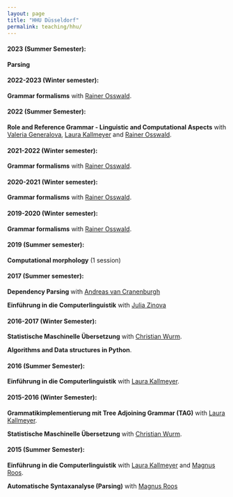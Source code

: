 ```yaml
---
layout: page
title: "HHU Düsseldorf"
permalink: teaching/hhu/
---
```


#### 2023 (Summer Semester):

**Parsing**

#### 2022-2023 (Winter semester):

**Grammar formalisms** with [Rainer Osswald](https://user.phil.hhu.de/osswald/).

#### 2022 (Summer Semester):

**Role and Reference Grammar - Linguistic and Computational Aspects** with [Valeria Generalova](https://valeria-generalova.com/), [Laura Kallmeyer](https://user.phil-fak.uni-duesseldorf.de/%7Ekallmeyer/) and [Rainer Osswald](https://user.phil.hhu.de/osswald/).

#### 2021-2022 (Winter semester):

**Grammar formalisms** with [Rainer Osswald](https://user.phil.hhu.de/osswald/).

#### 2020-2021 (Winter semester):

**Grammar formalisms** with [Rainer Osswald](https://user.phil.hhu.de/osswald/).

#### 2019-2020 (Winter semester):

**Grammar formalisms** with [Rainer Osswald](https://user.phil.hhu.de/osswald/).

#### 2019 (Summer semester):

**Computational morphology** (1 session)

#### 2017 (Summer semester):

**Dependency Parsing** with [Andreas van Cranenburgh](http://andreasvc.github.io/)

**Einführung in die Computerlinguistik** with [Julia Zinova](https://user.phil-fak.uni-duesseldorf.de/~zinova/)

#### 2016-2017 (Winter Semester):

**Statistische Maschinelle Übersetzung** with [Christian Wurm](http://user.phil.uni-duesseldorf.de/%7Ecwurm/).

**Algorithms and Data structures in Python**.

#### 2016 (Summer Semester):

**Einführung in die Computerlinguistik** with [Laura Kallmeyer](https://user.phil-fak.uni-duesseldorf.de/%7Ekallmeyer/).

#### 2015-2016 (Winter Semester):

**Grammatikimplementierung mit Tree Adjoining Grammar (TAG)** with [Laura Kallmeyer](https://user.phil-fak.uni-duesseldorf.de/%7Ekallmeyer/).

**Statistische Maschinelle Übersetzung** with [Christian Wurm](http://user.phil.uni-duesseldorf.de/%7Ecwurm/).

#### 2015 (Summer Semester):

**Einführung in die Computerlinguistik** with [Laura Kallmeyer](https://user.phil-fak.uni-duesseldorf.de/%7Ekallmeyer/) and [Magnus Roos](http://user.phil-fak.uni-duesseldorf.de/%7Emroos/).

**Automatische Syntaxanalyse (Parsing)** with [Magnus Roos](http://user.phil-fak.uni-duesseldorf.de/%7Emroos/)
